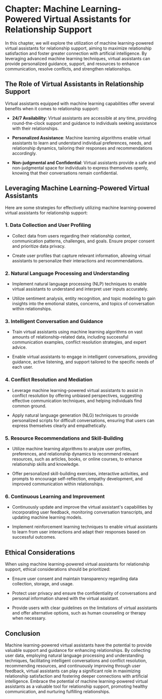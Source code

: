Chapter: Machine Learning-Powered Virtual Assistants for Relationship Support
=============================================================================

In this chapter, we will explore the utilization of machine learning-powered virtual assistants for relationship support, aiming to maximize relationship satisfaction and foster greater connection with artificial intelligence. By leveraging advanced machine learning techniques, virtual assistants can provide personalized guidance, support, and resources to enhance communication, resolve conflicts, and strengthen relationships.

The Role of Virtual Assistants in Relationship Support
------------------------------------------------------

Virtual assistants equipped with machine learning capabilities offer several benefits when it comes to relationship support:

* **24/7 Availability**: Virtual assistants are accessible at any time, providing round-the-clock support and guidance to individuals seeking assistance with their relationships.

* **Personalized Assistance**: Machine learning algorithms enable virtual assistants to learn and understand individual preferences, needs, and relationship dynamics, tailoring their responses and recommendations accordingly.

* **Non-judgmental and Confidential**: Virtual assistants provide a safe and non-judgmental space for individuals to express themselves openly, knowing that their conversations remain confidential.

Leveraging Machine Learning-Powered Virtual Assistants
------------------------------------------------------

Here are some strategies for effectively utilizing machine learning-powered virtual assistants for relationship support:

### 1. **Data Collection and User Profiling**

* Collect data from users regarding their relationship context, communication patterns, challenges, and goals. Ensure proper consent and prioritize data privacy.

* Create user profiles that capture relevant information, allowing virtual assistants to personalize their interactions and recommendations.

### 2. **Natural Language Processing and Understanding**

* Implement natural language processing (NLP) techniques to enable virtual assistants to understand and interpret user inputs accurately.

* Utilize sentiment analysis, entity recognition, and topic modeling to gain insights into the emotional states, concerns, and topics of conversation within relationships.

### 3. **Intelligent Conversation and Guidance**

* Train virtual assistants using machine learning algorithms on vast amounts of relationship-related data, including successful communication examples, conflict resolution strategies, and expert advice.

* Enable virtual assistants to engage in intelligent conversations, providing guidance, active listening, and support tailored to the specific needs of each user.

### 4. **Conflict Resolution and Mediation**

* Leverage machine learning-powered virtual assistants to assist in conflict resolution by offering unbiased perspectives, suggesting effective communication techniques, and helping individuals find common ground.

* Apply natural language generation (NLG) techniques to provide personalized scripts for difficult conversations, ensuring that users can express themselves clearly and empathetically.

### 5. **Resource Recommendations and Skill-Building**

* Utilize machine learning algorithms to analyze user profiles, preferences, and relationship dynamics to recommend relevant resources, such as articles, books, or online courses, to enhance relationship skills and knowledge.

* Offer personalized skill-building exercises, interactive activities, and prompts to encourage self-reflection, empathy development, and improved communication within relationships.

### 6. **Continuous Learning and Improvement**

* Continuously update and improve the virtual assistant's capabilities by incorporating user feedback, monitoring conversation transcripts, and updating machine learning models.

* Implement reinforcement learning techniques to enable virtual assistants to learn from user interactions and adapt their responses based on successful outcomes.

Ethical Considerations
----------------------

When using machine learning-powered virtual assistants for relationship support, ethical considerations should be prioritized:

* Ensure user consent and maintain transparency regarding data collection, storage, and usage.

* Protect user privacy and ensure the confidentiality of conversations and personal information shared with the virtual assistant.

* Provide users with clear guidelines on the limitations of virtual assistants and offer alternative options, such as human counseling or therapy when necessary.

Conclusion
----------

Machine learning-powered virtual assistants have the potential to provide valuable support and guidance for enhancing relationships. By collecting user data, employing natural language processing and understanding techniques, facilitating intelligent conversations and conflict resolution, recommending resources, and continuously improving through user feedback, virtual assistants can play a significant role in maximizing relationship satisfaction and fostering deeper connections with artificial intelligence. Embrace the potential of machine learning-powered virtual assistants as a valuable tool for relationship support, promoting healthy communication, and nurturing fulfilling relationships.
